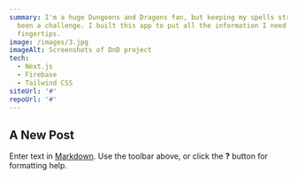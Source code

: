 ```yaml
---
summary: I'm a huge Dungeons and Dragons fan, but keeping my spells straight has always
  been a challenge. I built this app to put all the information I need at my
  fingertips.
image: /images/3.jpg
imageAlt: Screenshots of DnD project
tech:
  - Next.js
  - Firebase
  - Tailwind CSS
siteUrl: '#'
repoUrl: '#'
---
```


## A New Post

Enter text in [Markdown](http://daringfireball.net/projects/markdown/). Use the toolbar above, or click the **?** button for formatting help.
